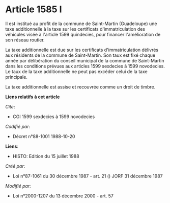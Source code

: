 # Article 1585 I

Il est institué au profit de la commune de Saint-Martin (Guadeloupe) une taxe additionnelle à la taxe sur les certificats
d'immatriculation des véhicules visée à l'article 1599 quindecies, pour financer l'amélioration de son réseau routier.

La taxe additionnelle est due sur les certificats d'immatriculation délivrés aux résidents de la commune de Saint-Martin. Son
taux est fixé chaque année par délibération du conseil municipal de la commune de Saint-Martin dans les conditions prévues
aux articles 1599 sexdecies à 1599 novodecies. Le taux de la taxe additionnelle ne peut pas excéder celui de la taxe
principale.

La taxe additionnelle est assise et recouvrée comme un droit de timbre.

**Liens relatifs à cet article**

_Cite_:

  - CGI 1599 sexdecies à 1599 novodecies

_Codifié par_:

  - Décret n°88-1001 1988-10-20

**Liens**:

  - HISTO: Edition du 15 juillet 1988

_Créé par_:

  - Loi n°87-1061 du 30 décembre 1987 - art. 21 () JORF 31 décembre 1987

_Modifié par_:

  - Loi n°2000-1207 du 13 décembre 2000 - art. 57
